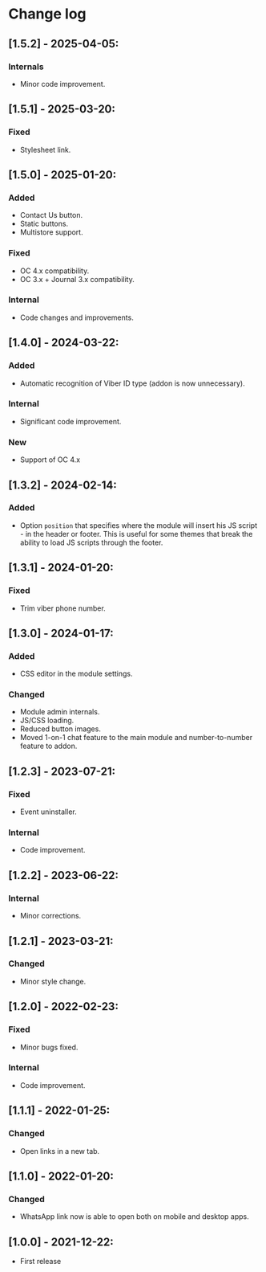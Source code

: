 # Change log

## [1.5.2] - 2025-04-05:
### Internals
- Minor code improvement.

## [1.5.1] - 2025-03-20:
### Fixed
- Stylesheet link.

## [1.5.0] - 2025-01-20:
### Added
- Contact Us button.
- Static buttons.
- Multistore support.
### Fixed
- OC 4.x compatibility.
- OC 3.x + Journal 3.x compatibility.
### Internal
- Code changes and improvements.

## [1.4.0] - 2024-03-22:
### Added
- Automatic recognition of Viber ID type (addon is now unnecessary).
### Internal
- Significant code improvement.
### New
- Support of OC 4.x

## [1.3.2] - 2024-02-14:
### Added
- Option `position` that specifies where the module will insert his JS script - in the header or footer. This is useful for some themes that break the ability to load JS scripts through the footer.

## [1.3.1] - 2024-01-20:
### Fixed
- Trim viber phone number.

## [1.3.0] - 2024-01-17:
### Added
- CSS editor in the module settings.
### Changed
- Module admin internals.
- JS/CSS loading.
- Reduced button images.
- Moved 1-on-1 chat feature to the main module and number-to-number feature to addon.

## [1.2.3] - 2023-07-21:
### Fixed
- Event uninstaller.
### Internal
- Code improvement.

## [1.2.2] - 2023-06-22:
### Internal
- Minor corrections.

## [1.2.1] - 2023-03-21:
### Changed
- Minor style change.

## [1.2.0] - 2022-02-23:
### Fixed
- Minor bugs fixed.
### Internal
- Code improvement.

## [1.1.1] - 2022-01-25:
### Changed
- Open links in a new tab.

## [1.1.0] - 2022-01-20:
### Changed
- WhatsApp link now is able to open both on mobile and desktop apps.

## [1.0.0] - 2021-12-22:
- First release
